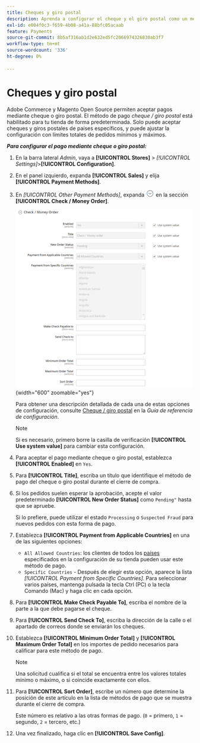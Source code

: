 ```yaml
---
title: Cheques y giro postal
description: Aprenda a configurar el cheque y el giro postal como un método de pago sin conexión en su tienda.
exl-id: e004f0c3-f659-4b08-a41a-88bfc05acaab
feature: Payments
source-git-commit: 8b5af316ab1d2e632ed5fc2066974326830ab3f7
workflow-type: tm+mt
source-wordcount: '336'
ht-degree: 0%

---
```


# Cheques y giro postal

Adobe Commerce y Magento Open Source permiten aceptar pagos mediante cheque o giro postal. El método de pago _cheque / giro postal_ está habilitado para tu tienda de forma predeterminada. Solo puede aceptar cheques y giros postales de países específicos, y puede ajustar la configuración con límites totales de pedidos mínimos y máximos.

**_Para configurar el pago mediante cheque o giro postal:_**

1. En la barra lateral _Admin_, vaya a **[!UICONTROL Stores]** > _[!UICONTROL Settings]_>**[!UICONTROL Configuration]**.

1. En el panel izquierdo, expanda **[!UICONTROL Sales]** y elija **[!UICONTROL Payment Methods]**.

1. En _[!UICONTROL Other Payment Methods]_, expanda ![Selector de expansión](../assets/icon-display-expand.png) en la sección **[!UICONTROL Check / Money Order]**.

   ![Cheque / giro postal](../configuration-reference/sales/assets/payment-methods-check-money-order.png){width="600" zoomable="yes"}

   Para obtener una descripción detallada de cada una de estas opciones de configuración, consulte [Cheque / giro postal](../configuration-reference/sales/payment-methods.md#check--money-order) en la _Guía de referencia de configuración_.

   >[!NOTE]
   >
   >Si es necesario, primero borre la casilla de verificación **[!UICONTROL Use system value]** para cambiar esta configuración.

1. Para aceptar el pago mediante cheque o giro postal, establezca **[!UICONTROL Enabled]** en `Yes`.

1. Para **[!UICONTROL Title]**, escriba un título que identifique el método de pago del cheque o giro postal durante el cierre de compra.

1. Si los pedidos suelen esperar la aprobación, acepte el valor predeterminado **[!UICONTROL New Order Status]** como `Pending"` hasta que se apruebe.

   Si lo prefiere, puede utilizar el estado `Processing` o `Suspected Fraud` para nuevos pedidos con esta forma de pago.

1. Establezca **[!UICONTROL Payment from Applicable Countries]** en una de las siguientes opciones:

   - `All Allowed Countries`: los clientes de todos los [países](../getting-started/store-details.md#country-options) especificados en la configuración de su tienda pueden usar este método de pago.
   - `Specific Countries` - Después de elegir esta opción, aparece la lista _[!UICONTROL Payment from Specific Countries]_. Para seleccionar varios países, mantenga pulsada la tecla Ctrl (PC) o la tecla Comando (Mac) y haga clic en cada opción.

1. Para **[!UICONTROL Make Check Payable To]**, escriba el nombre de la parte a la que debe pagarse el cheque.

1. Para **[!UICONTROL Send Check To]**, escriba la dirección de la calle o el apartado de correos donde se enviarán los cheques.

1. Establezca **[!UICONTROL Minimum Order Total]** y **[!UICONTROL Maximum Order Total]** en los importes de pedido necesarios para calificar para este método de pago.

   >[!NOTE]
   >
   >Una solicitud cualifica si el total se encuentra entre los valores totales mínimo o máximo, o si coincide exactamente con ellos.

1. Para **[!UICONTROL Sort Order]**, escribe un número que determine la posición de este artículo en la lista de métodos de pago que se muestra durante el cierre de compra.

   Este número es relativo a las otras formas de pago. (`0` = primero, `1` = segundo, `2` = tercero, etc.)

1. Una vez finalizado, haga clic en **[!UICONTROL Save Config]**.
